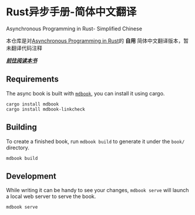 # Rust异步手册-简体中文翻译
Asynchronous Programming in Rust- Simplified Chinese

本仓库是对[Asynchronous Programming in Rust](https://github.com/rust-lang/async-book)的 __自用__ 简体中文翻译版本，暂未翻译代码注释

___[前往阅读本书]()___

## Requirements
The async book is built with [`mdbook`], you can install it using cargo.

```
cargo install mdbook
cargo install mdbook-linkcheck
```

[`mdbook`]: https://github.com/rust-lang/mdBook

## Building
To create a finished book, run `mdbook build` to generate it under the `book/` directory.
```
mdbook build
```

## Development
While writing it can be handy to see your changes, `mdbook serve` will launch a local web
server to serve the book.
```
mdbook serve
```
